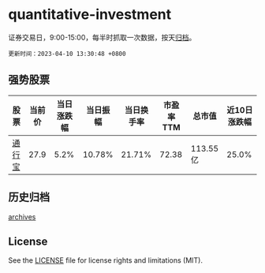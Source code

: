 # quantitative-investment

证券交易日，9:00-15:00，每半时抓取一次数据，按天[归档](archives)。

`更新时间：2023-04-10 13:30:48 +0800`

## 强势股票

|股票|当前价|当日涨跌幅|当日振幅|当日换手率|市盈率TTM|总市值|近10日涨跌幅|
|----|----|----|----|----|----|----|----|
|[通行宝](https://xueqiu.com/S/SZ301339)|27.9|5.2%|10.78%|21.71%|72.38|113.55亿|25.0%|

## 历史归档

[archives](archives)

## License

See the [LICENSE](LICENSE) file for license rights and limitations (MIT).